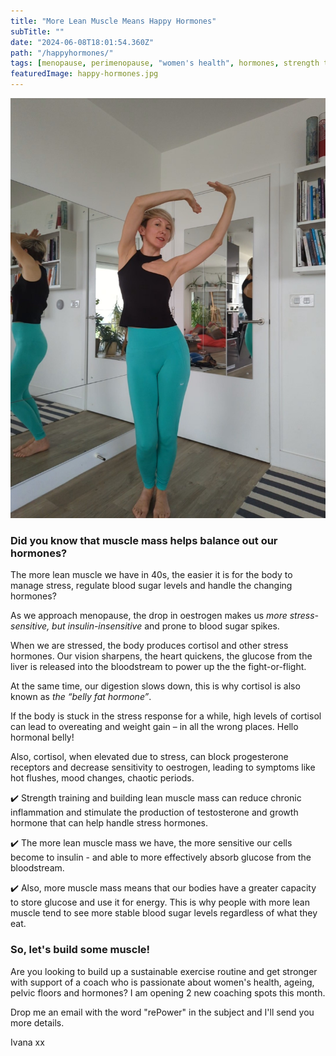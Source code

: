 ```yaml
---
title: "More Lean Muscle Means Happy Hormones"
subTitle: ""
date: "2024-06-08T18:01:54.360Z"
path: "/happyhormones/"
tags: [menopause, perimenopause, "women's health", hormones, strength training, muscle]
featuredImage: happy-hormones.jpg
---
```


![More muscle means happy hormones](happy-hormones.jpg)

### Did you know that muscle mass helps balance out our hormones?

The more lean muscle we have in 40s, the easier it is for the body to manage stress, regulate blood sugar levels and handle the changing hormones?

As we approach menopause, the drop in oestrogen makes us *more stress-sensitive, but insulin-insensitive* and prone to blood sugar spikes.

When we are stressed, the body produces cortisol and other stress hormones. Our vision sharpens, the heart quickens, the glucose from the liver is released into the bloodstream to power up the the fight-or-flight.

At the same time, our digestion slows down, this is why cortisol is also known as  *the “belly fat hormone”*.

If the body is stuck in the stress response for a while, high levels of cortisol can lead to overeating and weight gain – in all the wrong places. Hello hormonal belly!

Also, cortisol, when elevated due to stress, can block progesterone receptors and decrease sensitivity to oestrogen, leading to symptoms like hot flushes, mood changes, chaotic periods.

✔️ Strength training and building lean muscle mass can reduce chronic inflammation and stimulate the production of testosterone and growth hormone that can help handle stress hormones.

✔️ The more lean muscle mass we have, the more sensitive our cells become to insulin - and able to more effectively absorb glucose from the bloodstream.

✔️ Also, more muscle mass means that our bodies have a greater capacity to store glucose and use it for energy. This is why people with more lean muscle tend to see more stable blood sugar levels regardless of what they eat.

### So, let's build some muscle!

Are you looking to build up a sustainable exercise routine and get stronger with support of a coach who is passionate about women's health, ageing, pelvic floors and hormones? I am opening 2 new coaching spots this month.

Drop me an email with the word "rePower" in the subject and I'll send you more details.

Ivana xx